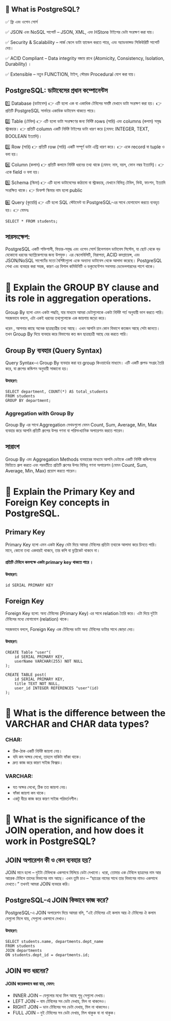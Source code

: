 <!-- ================================== -->
<!-- What is PostgreSQL? -->
<!-- ================================== -->

## 📌 What is PostgreSQL?

✅ ফ্রি এবং ওপেন সোর্স

✅ JSON এবং NoSQL সাপোর্ট – JSON, XML, এবং HStore টাইপের ডেটা সংরক্ষণ করা যায়।

✅ Security & Scalability – লার্জ স্কেলে ডাটা হ্যান্ডেল করতে পারে, এবং অ্যাডভান্সড সিকিউরিটি সাপোর্ট দেয়।

✅ ACID Compliant – Data integrity বজায় রাখে (Atomicity, Consistency, Isolation, Durability) ।

✅ Extensible – নতুন FUNCTION, টাইপ, স্টোরড Procedural যোগ করা যায়।

## PostgreSQL: ডাটাবেসের প্রধান কম্পোনেন্টস

1️⃣ Database (ডাটাবেস)
👉 এটি হলো এক বা একাধিক টেবিলের সমষ্টি যেখানে ডাটা সংরক্ষণ করা হয়। 👉 প্রতিটি PostgreSQL সার্ভারে একাধিক ডাটাবেস থাকতে পারে।

2️⃣ Table (টেবিল)
👉 এটি হলো ডাটা সংরক্ষণের জন্য নির্দিষ্ট rows (সারি) এবং columns (কলাম) সমৃদ্ধ স্ট্রাকচার। 👉 প্রতিটি column একটি নির্দিষ্ট টাইপের ডাটা ধারণ করে (যেমন: INTEGER, TEXT, BOOLEAN ইত্যাদি)।

3️⃣ Row (সারি)
👉 প্রতিটি row (সারি) একটি সম্পূর্ণ ডাটা এন্ট্রি ধারণ করে। 👉 একে record বা tuple ও বলা হয়।

4️⃣ Column (কলাম)
👉 প্রতিটি কলামে নির্দিষ্ট ধরনের তথ্য থাকে (যেমন: নাম, বয়স, ফোন নম্বর ইত্যাদি)। 👉 একে field ও বলা হয়।

5️⃣ Schema (স্কিমা)
👉 এটি হলো ডাটাবেসের কাঠামো বা স্ট্রাকচার, যেখানে বিভিন্ন টেবিল, ভিউ, ফাংশন, ইত্যাদি সংরক্ষিত থাকে। 👉 ডিফল্ট স্কিমার নাম হলো public

6️⃣ Query (কুয়েরি)
👉 এটি হলো SQL স্টেটমেন্ট যা PostgreSQL-এর সাথে যোগাযোগ করতে ব্যবহৃত হয়। 👉 যেমনঃ

`SELECT * FROM students;`

## সারসংক্ষেপ:

PostgreSQL একটি শক্তিশালী, ফিচার-সমৃদ্ধ এবং ওপেন সোর্স রিলেশনাল ডাটাবেস সিস্টেম, যা ছোট থেকে বড় যেকোনো ধরনের অ্যাপ্লিকেশনের জন্য উপযুক্ত। এর স্কেলেবিলিটি, নিরাপত্তা, ACID কমপ্লায়েন্স, এবং JSON/NoSQL সাপোর্টের মতো বৈশিষ্ট্যগুলো একে অন্যান্য ডাটাবেস থেকে আলাদা করেছে। PostgreSQL শেখা এবং ব্যবহার করা সহজ, কারণ এর বিশাল কমিউনিটি ও ডকুমেন্টেশন সবসময় ডেভেলপারদের পাশে থাকে।

<!-- ================================== -->
<!-- Explain the GROUP BY clause and its role in aggregation operations. -->
<!-- ================================== -->

# 📌 Explain the GROUP BY clause and its role in aggregation operations.

Group By হলো এমন একটা পদ্ধতি, যার মাধ্যমে আমরা ডেটাগুলোকে একটা নির্দিষ্ট শর্ত অনুযায়ী ভাগ করতে পারি। সহজভাবে বললে, এটা একই ধরনের তথ্যগুলোকে এক জায়গায় জড়ো করে।

ধরেন , আপনার কাছে অনেক ছাত্রছাত্রীর তথ্য আছে। এখন আপনি চান কোন বিভাগে কতজন আছে সেটা জানতে। তখন Group By দিয়ে ব্যবহার করে বিভাগের কত জন ছাত্রছাত্রী আছে বের করতে পারি।

## Group By ব্যবহার (Query Syntax)

Query Syntax-এ Group By ব্যবহার করা হয় group কিওয়ার্ডের মাধ্যমে। এটি একটি গ্রুপড সংগ্রহ তৈরি করে, যা গ্রুপের কন্ডিশন অনুযায়ী সাজানো হয়।

#### উদাহরণ:

```
SELECT department, COUNT(*) AS total_students
FROM students
GROUP BY department;
```

### Aggregation with Group By

Group By এর সাথে Aggregation মেথডগুলো যেমন Count, Sum, Average, Min, Max ব্যবহার করে আপনি প্রতিটি গ্রুপের উপর গণনা বা পরিসংখ্যানিক অপারেশন করতে পারেন।

## সারাংশ

Group By এবং Aggregation Methods ব্যবহারের মাধ্যমে আপনি ডেটাকে একটি নির্দিষ্ট কন্ডিশনের ভিত্তিতে গ্রুপ করতে এবং পরবর্তীতে প্রতিটি গ্রুপের উপর বিভিন্ন গণনা অপারেশন (যেমন Count, Sum, Average, Min, Max) প্রয়োগ করতে পারেন।

<!-- ================================== -->
<!-- Explain the Primary Key and Foreign Key concepts in PostgreSQL. -->
<!-- ================================== -->

# 📌 Explain the Primary Key and Foreign Key concepts in PostgreSQL.

## Primary Key

Primary Key হলো এমন একটা Key যেটা দিয়ে আমরা টেবিলের প্রতিটা তথ্যকে আলাদা করে চিনতে পারি। মানে, কোনো তথ্য একবারই থাকবে, তার কপি বা ডুপ্লিকেট থাকবে না।

#### প্রতিটি টেবিলে কমপক্ষে একটা primary key থাকতে পারে ।

#### উদাহরণ:

```
id SERIAL PRIMARY KEY
```

## Foreign Key

Foreign Key হলো: অন্য টেবিলের (Primary Key) এর সাথে relation তৈরি করে।
এটা দিয়ে দুইটা টেবিলের মধ্যে যোগাযোগ (relation) থাকে।

সহজভাবে বললে, Foreign Key এক টেবিলের ডাটা অন্য টেবিলের ডাটার সাথে জোড়া দেয়।

#### উদাহরণ:

```
CREATE Table "user"(
    id SERIAL PRIMARY KEY,
    userName VARCHAR(255) NOT NULL
);

CREATE TABLE post(
    id SERIAL PRIMARY KEY,
    title TEXT NOT NULL,
    user_id INTEGER REFERENCES "user"(id)
);
```

<!-- ================================== -->
<!-- What is the difference between the VARCHAR and CHAR data types?-->
<!-- ================================== -->

# 📌 What is the difference between the VARCHAR and CHAR data types?

### CHAR:

- ঠিক-ঠাক একটি নির্দিষ্ট জায়গা নেয়।
- যদি কম অক্ষর লেখো, তাহলে বাকিটা ফাঁকা থাকে।
- দ্রুত কাজ করে কারণ সাইজ ফিক্সড।

### VARCHAR:

- যত অক্ষর লেখো, ঠিক তত জায়গা নেয়।
- ফাঁকা জায়গা কম থাকে।
- একটু ধীরে কাজ করে কারণ সাইজ পরিবর্তনশীল।

<!-- ================================== -->
<!-- What is the significance of the JOIN operation, and how does it work in PostgreSQL? -->
<!-- ================================== -->

# 📌 What is the significance of the JOIN operation, and how does it work in PostgreSQL?

## JOIN অপারেশন কী ও কেন ব্যবহার হয়?

JOIN মানে হলো – দুইটা টেবিলকে একসাথে মিলিয়ে ডেটা দেখানো।
ধরো, তোমার এক টেবিলে ছাত্রদের নাম আর আরেক টেবিলে তাদের বিভাগের নাম আছে। এখন তুমি চাও – “ছাত্রের নামের সাথে তার বিভাগের নামও একসাথে দেখতে।” তখনই আমরা JOIN ব্যবহার করি।

## PostgreSQL-এ JOIN কিভাবে কাজ করে?

PostgreSQL-এ JOIN অপারেশন দিয়ে আমরা বলি, “এই টেবিলের এই কলাম আর ঐ টেবিলের ঐ কলাম যেগুলো মিলে যায়, সেগুলো একসাথে দেখাও।

#### উদাহরণ:

```
SELECT students.name, departments.dept_name
FROM students
JOIN departments
ON students.dept_id = departments.id;
```

## JOIN কত ধরনের?

#### JOIN কয়েকভাবে করা যায়, যেমন:

- INNER JOIN – যেগুলোর মধ্যে মিল আছে শুধু সেগুলো দেখায়।
- LEFT JOIN – বাম টেবিলের সব ডেটা দেখায়, মিল না থাকলেও।
- RIGHT JOIN – ডান টেবিলের সব ডেটা দেখায়, মিল না থাকলেও।
- FULL JOIN – দুই টেবিলের সব ডেটা দেখায়, মিল থাকুক বা না থাকুক।
